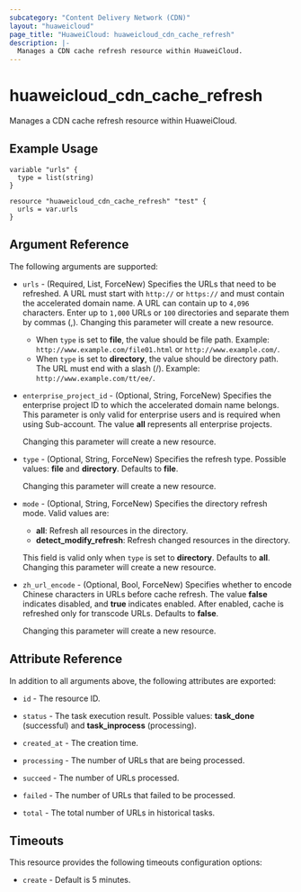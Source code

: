 ```yaml
---
subcategory: "Content Delivery Network (CDN)"
layout: "huaweicloud"
page_title: "HuaweiCloud: huaweicloud_cdn_cache_refresh"
description: |-
  Manages a CDN cache refresh resource within HuaweiCloud.
---
```


# huaweicloud_cdn_cache_refresh

Manages a CDN cache refresh resource within HuaweiCloud.

## Example Usage

```hcl
variable "urls" {
  type = list(string)
}

resource "huaweicloud_cdn_cache_refresh" "test" {
  urls = var.urls
}
```

## Argument Reference

The following arguments are supported:

* `urls` - (Required, List, ForceNew) Specifies the URLs that need to be refreshed.
  A URL must start with `http://` or `https://` and must contain the accelerated domain name.
  A URL can contain up to `4,096` characters. Enter up to `1,000` URLs or `100` directories and separate them by commas (,).
  Changing this parameter will create a new resource.
  + When `type` is set to **file**, the value should be file path. Example: `http://www.example.com/file01.html` or
    `http://www.example.com/`.
  + When `type` is set to **directory**, the value should be directory path. The URL must end with a slash (/).
    Example: `http://www.example.com/tt/ee/`.

* `enterprise_project_id` - (Optional, String, ForceNew) Specifies the enterprise project ID to which the accelerated
  domain name belongs. This parameter is only valid for enterprise users and is required when using Sub-account.
  The value **all** represents all enterprise projects.

  Changing this parameter will create a new resource.

* `type` - (Optional, String, ForceNew) Specifies the refresh type. Possible values: **file** and **directory**.
  Defaults to **file**.

  Changing this parameter will create a new resource.

* `mode` - (Optional, String, ForceNew) Specifies the directory refresh mode. Valid values are:
  + **all**: Refresh all resources in the directory.
  + **detect_modify_refresh**: Refresh changed resources in the directory.

  This field is valid only when `type` is set to **directory**. Defaults to **all**.
  Changing this parameter will create a new resource.

* `zh_url_encode` - (Optional, Bool, ForceNew) Specifies whether to encode Chinese characters in URLs before cache refresh.
  The value **false** indicates disabled, and **true** indicates enabled. After enabled, cache is refreshed only for
  transcode URLs. Defaults to **false**.

  Changing this parameter will create a new resource.

## Attribute Reference

In addition to all arguments above, the following attributes are exported:

* `id` - The resource ID.

* `status` - The task execution result. Possible values: **task_done** (successful) and **task_inprocess** (processing).

* `created_at` - The creation time.

* `processing` - The number of URLs that are being processed.

* `succeed` - The number of URLs processed.

* `failed` - The number of URLs that failed to be processed.

* `total` - The total number of URLs in historical tasks.

## Timeouts

This resource provides the following timeouts configuration options:

* `create` - Default is 5 minutes.
